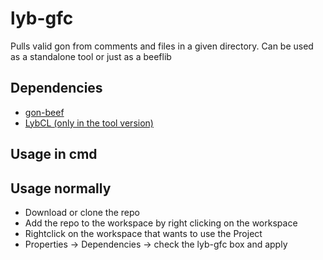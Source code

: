 # lyb-gfc
Pulls valid gon from comments and files in a given directory.
Can be used as a standalone tool or just as a beeflib

## Dependencies  
- [gon-beef](https://github.com/Booklordofthedings/gon-beef)  
- [LybCL (only in the tool version)](https://github.com/Booklordofthedings/LybCL)

## Usage in cmd

## Usage normally
- Download or clone the repo
- Add the repo to the workspace by right clicking on the workspace
- Rightclick on the workspace that wants to use the Project
- Properties -> Dependencies -> check the lyb-gfc box and apply

